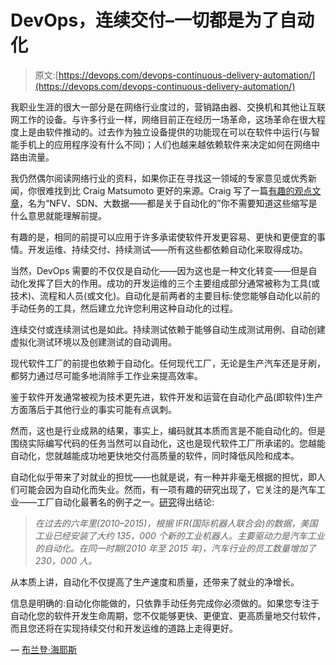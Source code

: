 # DevOps，连续交付–一切都是为了自动化

> 原文:[https://devops.com/devops-continuous-delivery-automation/](https://devops.com/devops-continuous-delivery-automation/)

我职业生涯的很大一部分是在网络行业度过的，营销路由器、交换机和其他让互联网工作的设备。与许多行业一样，网络目前正在经历一场革命，这场革命在很大程度上是由软件推动的。过去作为独立设备提供的功能现在可以在软件中运行(与智能手机上的应用程序没有什么不同)；人们也越来越依赖软件来决定如何在网络中路由流量。

我仍然偶尔阅读网络行业的资料，如果你正在寻找这一领域的专家意见或优秀新闻，你很难找到比 Craig Matsumoto 更好的来源。Craig 写了一篇[有趣的观点文章](http://www.lightreading.com/automation/nfv-sdn-big-data-andndash-its-all-about-automation/a/d-id/734797)，名为“NFV、SDN、大数据——都是关于自动化的”你不需要知道这些缩写是什么意思就能理解前提。

有趣的是，相同的前提可以应用于许多承诺使软件开发更容易、更快和更便宜的事情。开发运维、持续交付、持续测试——所有这些都依赖自动化来取得成功。

当然，DevOps 需要的不仅仅是自动化——因为这也是一种文化转变——但是自动化发挥了巨大的作用。成功的开发运维的三个主要组成部分通常被称为工具(或技术)、流程和人员(或文化)。自动化是前两者的主要目标:使您能够自动化以前的手动任务的工具，然后建立允许您利用这种自动化的过程。

连续交付或连续测试也是如此。持续测试依赖于能够自动生成测试用例、自动创建虚拟化测试环境以及创建测试的自动调用。

现代软件工厂的前提也依赖于自动化。任何现代工厂，无论是生产汽车还是牙刷，都努力通过尽可能多地消除手工作业来提高效率。

鉴于软件开发通常被视为技术更先进，软件开发和运营在自动化产品(即软件)生产方面落后于其他行业的事实可能有点讽刺。

然而，这也是行业成熟的结果，事实上，编码就其本质而言是不能自动化的。但是围绕实际编写代码的任务当然可以自动化，这也是现代软件工厂所承诺的。您越能自动化，您就越能成功地更快地交付高质量的软件，同时降低风险和成本。

自动化似乎带来了对就业的担忧——也就是说，有一种并非毫无根据的担忧，即人们可能会因为自动化而失业。然而，有一项有趣的研究出现了，它关注的是汽车工业——工厂自动化最著名的例子之一。[研究](https://www.therobotreport.com/news/us-auto-industry-installed-135000-robots-and-added-230000-jobs)得出结论:

> *在过去的六年里(2010–2015)，根据 IFR(国际机器人联合会)的数据，美国工业已经安装了大约 135，000 个新的工业机器人。主要驱动力是汽车工业的自动化。在同一时期(2010 年至 2015 年)，汽车行业的员工数量增加了 230，000 人。*

从本质上讲，自动化不仅提高了生产速度和质量，还带来了就业的净增长。

信息是明确的:自动化你能做的，只依靠手动任务完成你必须做的。如果您专注于自动化您的软件开发生命周期，您不仅能够更快、更便宜、更高质量地交付软件，而且您还将在实现持续交付和开发运维的道路上走得更好。

— [布兰登·海耶斯](https://devops.com/author/brendan-hayes/)